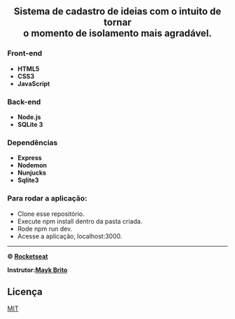 <h2 align="center">
  Sistema de cadastro de ideias com o intuito de tornar

  <br>
  o momento de isolamento mais agradável.
</h2>

<h3>
  Front-end
</h3>

<ul>
  <li> <strong> HTML5 </strong> </li>
  <li> <strong> CSS3 </strong> </li>
  <li> <strong> JavaScript </strong> </li>
</ul>

<h3>
  Back-end
</h3>

<ul>
  <li> <strong> Node.js </strong> </li>
  <li> <strong> SQLite 3 </strong> </li>
</ul>

<h3>
  Dependências
</h3>

<ul>
  <li> <strong> Express </strong> </li>
  <li> <strong> Nodemon </strong> </li>
  <li> <strong> Nunjucks </strong> </li>
  <li> <strong> Sqlite3 </strong> </li>
</ul>

### Para rodar a aplicação:

<ul>
<li> Clone esse repositório. </li>
<li> Execute npm install dentro da pasta criada. </li>
<li> Rode npm run dev. </li>
<li> Acesse a aplicação, localhost:3000. </li>
</ul>

---

**&copy; [Rocketseat](https://rocketseat.com.br/)**

**Instrutor:[Mayk Brito](https://github.com/maykbrito)**

## Licença
[MIT](LICENSE)

